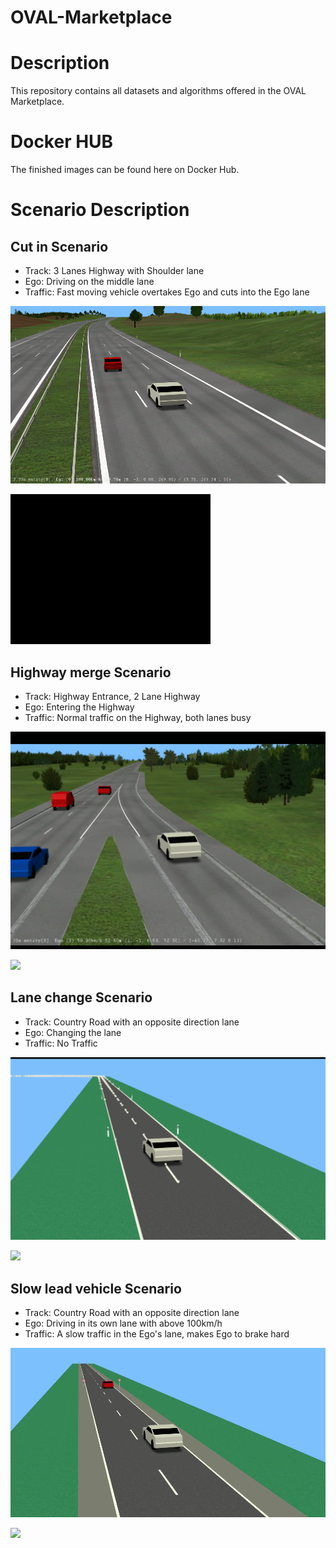 # OVAL-Marketplace
# Description
This repository contains all datasets and algorithms offered in the OVAL Marketplace.

# Docker HUB
The finished images can be found here on Docker Hub.



# Scenario Description

## Cut in Scenario

- Track: 3 Lanes Highway with Shoulder lane
- Ego: Driving on the middle lane
- Traffic: Fast moving vehicle overtakes Ego and cuts into the Ego lane

![](https://github.com/PerpetuumProgress/OVAL-Assets/blob/dev/algorithms/esmini/scenarios/Examples/CutIn.png)

![](https://github.com/PerpetuumProgress/OVAL-Assets/blob/dev/algorithms/esmini/scenarios/Examples/CutIn.gif)


## Highway merge Scenario

- Track: Highway Entrance, 2 Lane Highway
- Ego: Entering the Highway
- Traffic: Normal traffic on the Highway, both lanes busy

![](https://github.com/PerpetuumProgress/OVAL-Assets/blob/dev/algorithms/esmini/scenarios/Examples/highway_merge.PNG)

![](https://github.com/PerpetuumProgress/OVAL-Assets/blob/dev/algorithms/esmini/scenarios/Examples/highway_merge.gif)


## Lane change Scenario

- Track: Country Road with an opposite direction lane
- Ego: Changing the lane
- Traffic: No Traffic


![](https://github.com/PerpetuumProgress/OVAL-Assets/blob/dev/algorithms/esmini/scenarios/Examples/lane_change_simple.PNG)

![](https://github.com/PerpetuumProgress/OVAL-Assets/blob/dev/algorithms/esmini/scenarios/Examples/lane_change_simple.gif)


## Slow lead vehicle Scenario

- Track: Country Road with an opposite direction lane
- Ego: Driving in its own lane with above 100km/h
- Traffic: A slow traffic in the Ego's lane, makes Ego to brake hard


![](https://github.com/PerpetuumProgress/OVAL-Assets/blob/dev/algorithms/esmini/scenarios/Examples/slow-lead-vehicle.PNG)

![](https://github.com/PerpetuumProgress/OVAL-Assets/blob/dev/algorithms/esmini/scenarios/Examples/slow-lead-vehicle.gif)